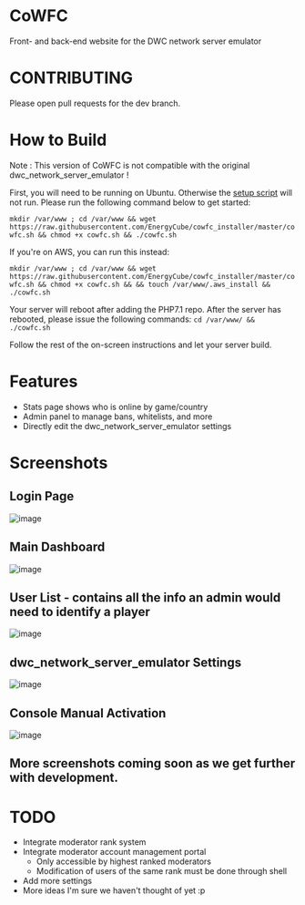 # CoWFC

Front- and back-end website for the DWC network server emulator

# CONTRIBUTING

Please open pull requests for the dev branch.

# How to Build
Note : This version of CoWFC is not compatible with the original dwc_network_server_emulator !

First, you will need to be running on Ubuntu. Otherwise the [setup script](https://github.com/EnergyCube/cowfc_installer) will not run. Please run the following command below to get started:

`mkdir /var/www ; cd /var/www && wget https://raw.githubusercontent.com/EnergyCube/cowfc_installer/master/cowfc.sh && chmod +x cowfc.sh && ./cowfc.sh`

If you're on AWS, you can run this instead:

`mkdir /var/www ; cd /var/www && wget https://raw.githubusercontent.com/EnergyCube/cowfc_installer/master/cowfc.sh && chmod +x cowfc.sh && && touch /var/www/.aws_install && ./cowfc.sh`

Your server will reboot after adding the PHP7.1 repo. After the server has rebooted, please issue the following commands:
`cd /var/www/ && ./cowfc.sh`

Follow the rest of the on-screen instructions and let your server build.

# Features
- Stats page shows who is online by game/country
- Admin panel to manage bans, whitelists, and more
- Directly edit the dwc_network_server_emulator settings

# Screenshots

## Login Page
![image](https://user-images.githubusercontent.com/10158714/30234202-09416e82-94c9-11e7-94ac-8aa6e8bf550d.png)
## Main Dashboard
![image](https://user-images.githubusercontent.com/10158714/30234212-212eadf2-94c9-11e7-8b01-24c10f67ce7a.png)
## User List - contains all the info an admin would need to identify a player
![image](https://user-images.githubusercontent.com/10158714/30234228-3f4ed5b4-94c9-11e7-814c-26d892d29707.png)
## dwc_network_server_emulator Settings
![image](https://i.ibb.co/WFGxYdZ/settings.png)
## Console Manual Activation
![image](https://i.ibb.co/GJd485w/consoles-waiting.png)

## More screenshots coming soon as we get further with development.

# TODO
- Integrate moderator rank system
- Integrate moderator account management portal
  - Only accessible by highest ranked moderators
  - Modification of users of the same rank must be done through shell
- Add more settings
- More ideas I'm sure we haven't thought of yet :p
